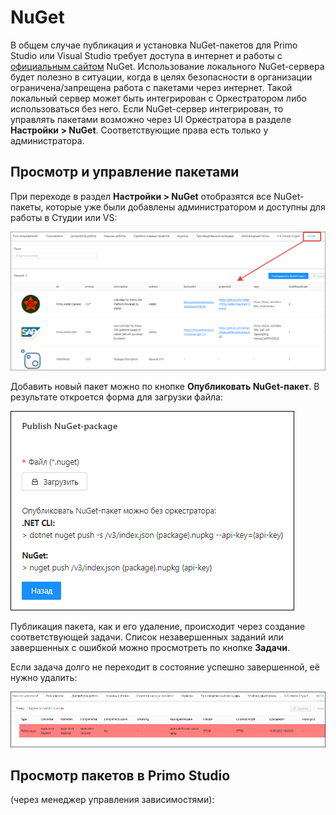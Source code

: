 # NuGet
В общем случае публикация и установка NuGet-пакетов для Primo Studio или Visual Studio требует доступа в интернет и работы с [официальным сайтом](https://www.nuget.org/) NuGet. Использование локального NuGet-сервера будет полезно в ситуации, когда в целях безопасности в организации ограничена/запрещена работа с пакетами через интернет. Такой локальный сервер может быть интегрирован с Оркестратором либо использоваться без него. Если NuGet-сервер интегрирован, то управлять пакетами возможно через UI Оркестратора в разделе **Настройки > NuGet**. Соответствующие права есть только у администратора.

## Просмотр и управление пакетами
При переходе в раздел **Настройки > NuGet** отобразятся все NuGet-пакеты, которые уже были добавлены администратором и доступны для работы в Студии или VS:

![](<../../.gitbook/assets/local-nuget-0.png>)

Добавить новый пакет можно по кнопке **Опубликовать NuGet-пакет**. В результате откроется форма для загрузки файла:

![](<../../.gitbook/assets/local-nuget-2.png>)

Публикация пакета, как и его удаление, происходит через создание соответствующей задачи. Список незавершенных заданий или завершенных с ошибкой можно просмотреть по кнопке **Задачи**.

Если задача долго не переходит в состояние успешно завершенной, её нужно удалить:

![](<../../.gitbook/assets/local-nuget-3.png>)

## Просмотр пакетов в Primo Studio

(через менеджер управления зависимостями):
